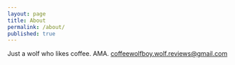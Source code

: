 ```yaml
---
layout: page
title: About
permalink: /about/
published: true
---
```


Just a wolf who likes coffee. AMA.
coffeewolfboy.wolf.reviews@gmail.com
